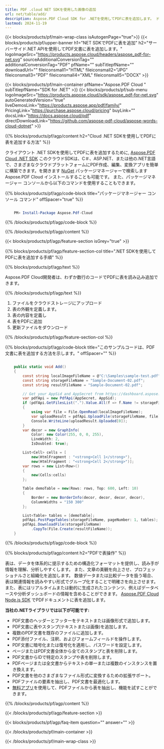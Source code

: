 ```yaml
---
title: PDF .cloud NET SDKを使用した画像の追加
url: net/table/add/
description: Aspose.PDF Cloud SDK for .NETを使用してPDFに表を追加します。 ドキュメントに構造化されたレイアウトを動的に生成します。
lastmod: 2024-11-19
---
```


{{< blocks/products/pf/main-wrap-class isAutogenPage="true">}}
{{< blocks/products/pf/upper-banner h1="NET SDKでPDFに表を追加" h2="サーバーサイド.NET APIを使用してPDF文書に表を追加します。" logoImageSrc="https://products.aspose.cloud/headers/aspose_pdf-for-net.svg" sourceAdditionalConversionTag="" additionalConversionTag="PDF" pfName="" subTitlepfName="" downloadUrl="" fileiconsmall1="HTML" fileiconsmall2="JPG" fileiconsmall3="PDF" fileiconsmall4="XML" fileiconsmall5="DOCX" >}}

{{< blocks/products/pf/main-container pfName="Aspose.PDF Cloud " subTitlepfName="SDK for .NET" >}}
{{< blocks/products/pf/sub-menu logoImageSrc="https://products.aspose.cloud/sdk/aspose_pdf-for-net.svg"
autoGeneratedVersion="true"
liveDemosLink="https://products.aspose.app/pdf/family/" PricingLink="https://purchase.aspose.cloud/pricing" buyLink="" docsLink="https://docs.aspose.cloud/pdf"  directDownloadLink="https://github.com/aspose-pdf-cloud/aspose-words-cloud-dotnet" >}}

{{% blocks/products/pf/agp/content h2="Cloud .NET SDKを使用してPDFに表を追加する方法" %}}

クライアウント .NET SDKを使用してPDFに表を追加するために,
[Aspose.PDF Cloud .NET SDK](https://products.aspose.cloud/pdf/net/)
このクラウドSDKは、C＃、ASP.NET、または他の.NET言語で、さまざまなクラウドプラットフォームにPDF作成、編集、変換アプリを簡単に構築できます。を開きます
[NuGet](https://www.nuget.org/packages/Aspose.Pdf-Cloud)
パッケージマネージャーで検索します
Aspose.PDF Cloud
インストールすることも可能です。 また、パッケージマネージャー コンソールから以下のコマンドを使用することもできます。

{{% blocks/products/pf/agp/code-block title="パッケージマネージャー コンソール コマンド" offSpacer="true" %}}

```powershell

    PM> Install-Package Aspose.Pdf-Cloud

```

{{% /blocks/products/pf/agp/code-block %}}

{{% /blocks/products/pf/agp/content %}}

{{< blocks/products/pf/agp/feature-section isGrey="true" >}}

{{% blocks/products/pf/agp/feature-section-col title=".NET SDKを使用してPDFに表を追加する手順" %}}

{{% blocks/products/pf/agp/text %}}

Aspose.PDF Cloud開発者は、わずか数行のコードでPDFに表を読み込み追加できます。

{{% /blocks/products/pf/agp/text %}}

1. ファイルをクラウドストレージにアップロード
1. 表の外観を定義します。
1. 表の内容を定義し
1. 表をPDFに追加
1. 更新ファイルをダウンロード

{{% /blocks/products/pf/agp/feature-section-col %}}

{{% blocks/products/pf/agp/code-block title="このサンプルコードは、PDF文書に表を追加する方法を示します。" offSpacer="" %}}

```cs

    public static void Add()
    {
        const string localImageFileName = @"C:\Samples\sample-test.pdf";
        const string storageFileName = "Sample-Document-02.pdf";
        const string resultFileName = "Sample-Document-02.pdf";

        // Get your AppSid and AppSecret from https://dashboard.aspose.cloud (free registration required).
        var pdfApi = new PdfApi(AppSecret, AppSid);
        if (pdfApi.GetFilesList(".").Value.All(f => f.Name != storageFileName))
        {
            using var file = File.OpenRead(localImageFileName);
            var uploadResult = pdfApi.UploadFile(storageFileName, file);
            Console.WriteLine(uploadResult.Uploaded[0]);
        }
        var decor = new GraphInfo(
            Color: new Color(255, 0, 0, 255),
            LineWidth: 2,
            IsDoubled: true);

        List<Cell> cells = [
            new(HtmlFragment : "<strong>Cell 1</strong>"),
            new(HtmlFragment : "<strong>Cell 2</strong>")];
        var rows = new List<Row>()
        {
            new(Cells:cells)
        };

        Table demoTable = new(Rows: rows, Top: 600, Left: 10)
        {
            Border = new BorderInfo(decor, decor, decor, decor),
            ColumnWidths = "150 300"
        };

        List<Table> tables = [demoTable];
        pdfApi.PostPageTables(storageFileName, pageNumber: 1, tables);
        pdfApi.DownloadFile(storageFileName)
            .CopyTo(File.Create(resultFileName));
    }
```

{{% /blocks/products/pf/agp/code-block %}}

{{% blocks/products/pf/agp/content h2="PDFで表操作" %}}

表は、データを体系的に提示するための構造化フォーマットを提供し、読み手が情報を理解、分析しやすくします。 また、文章の美観を向上させ、プロフェッショナルさと組織化を追加します。 数値データまたは比較データを扱う場合、表は関連情報を読みやすい形式でグループ化することで明確さを向上させます。 また、表にはリアルタイムまたは動的に生成されたコンテンツ、例えばデータベースや分析ダッシュボードの情報を含めることができます。
[Aspose.PDF Cloud Node.js SDK](https://products.aspose.cloud/pdf/net/) でPDFドキュメントに表を追加します。

**当社の.NETライブラリでは以下が可能です:**

+ PDF文書のヘッダーとフッターをテキストまたは画像形式で追加します。
+ PDF文書に表やスタンプ(テキストまたは画像)を追加します。
+ 複数のPDF文書を既存のファイルに追加します。
+ PDF添付ファイル、注釈、およびフォームフィールドを操作します。
+ PDF文書に暗号化または復号化を適用し、パスワードを設定します。
+ ページまたはPDF文書全体から全てのスタンプと表を削除します。
+ PDF文書からIDで特定のスタンプや表を削除します。
+ PDFページまたは全文書からテキストの単一または複数のインスタンスを置き換えます。
+ PDF文書を他のさまざまなファイル形式に変換するための拡張サポート。
+ PDFファイルの要素を抽出し、PDF文書を最適化します。
+ [無料アプリ](https://products.aspose.app/pdf/table-extraction)を使用して、PDFファイルから表を抽出し、機能を試すことができます。

{{% /blocks/products/pf/agp/content %}}

{{< /blocks/products/pf/agp/feature-section >}}

{{< blocks/products/pf/agp/faq-item question="" answer="" >}}

{{< /blocks/products/pf/main-container >}}

{{< /blocks/products/pf/main-wrap-class >}}

